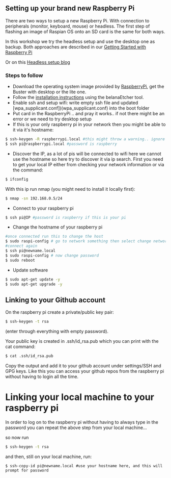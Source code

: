 ## Setting up your brand new Raspberry Pi

There are two ways to setup a new Raspberry Pi. With connection to peripherals (monitor, keyboard, mouse) or headless.
The first step of flashing an image of Raspian OS onto an SD card is the same for both ways.

In this workshop we try the headless setup and use the desktop one as backup.
Both approaches are described in our [Getting Started with Raspberry Pi](https://github.com/pyladieshamburg/getting-started-raspberry-pi/blob/master/pisetup/raspberry-pi-setup.md)

Or on this [Headless setup blog](https://desertbot.io/blog/headless-raspberry-pi-4-ssh-wifi-setup)

### Steps to follow

- Download the operating system image provided by [RaspberryPi](https://www.raspberrypi.org/downloads/raspbian/), get the Buster with desktop or the lite one.
- Follow the [installation instructions](https://www.raspberrypi.org/documentation/installation/installing-images/README.md) using the belanaEtcher tool.
- Enable ssh and setup wifi: write empty ssh file and updated [wpa_supplicant.conf])(wpa_supplicant.conf) into the boot folder
- Put card in the RaspberryPi .. and pray it works.. if not there might be an error or we need to try desktop setup
- If this is your only raspberry pi in your network then you might be able to it via it's hostname:

```bash
$ ssh-keygen -R raspberrypi.local #this might throw a warning.. ignore
$ ssh pi@raspberrypi.local #password is raspberry
```

- Discover the IP, as a lot of pis will be connected to wifi here we cannot use the hostname so here try to discover it via ip search. First you need to get your local IP either from checking your network information or via the command:

```bash
$ ifconfig
```

With this ip run nmap (you might need to install it locally first):

```bash
$ nmap -sn 192.168.0.5/24
```

- Connect to your raspberry pi

```bash
$ ssh pi@IP #password is raspberry if this is your pi
```

- Change the hostname of your raspberry pi

```bash
#once connected run this to change the host
$ sudo raspi-config # go to network something then select change network (mouse won't work here, it will reboot after this)
#connect again
$ ssh pi@newname.local
$ sudo raspi-config # now change password
$ sudo reboot
```

- Update software

```bash
$ sudo apt-get update -y
$ sudo apt-get upgrade -y
```

## Linking to your Github account

On the raspberry pi create a private/public key pair:

```bash
$ ssh-keygen -t rsa
```

(enter through everything with empty password).

Your public key is created in .ssh/id_rsa.pub which you can print with the cat command:

```bash
$ cat .ssh/id_rsa.pub
```

Copy the output and add it to your github account under settings/SSH and GPG keys. Like this you can access your github repos from the raspberry pi without having to login all the time.

# Linking your local machine to your raspberry pi

In order to log on to the raspberry pi without having to always type in the password you can repeat the above step from your local machine...

so now run

```bash
$ ssh-keygen -t rsa
```

and then, still on your local machine, run:

```
$ ssh-copy-id pi@newname.local #use your hostname here, and this will prompt for password
```
